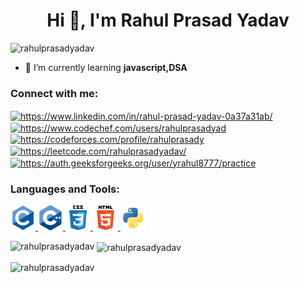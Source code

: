 <h1 align="center">Hi 👋, I'm Rahul Prasad Yadav</h1>
<p align="left"> <img src="https://komarev.com/ghpvc/?username=rahulprasadyadav&label=Profile%20views&color=0e75b6&style=flat" alt="rahulprasadyadav" /> </p>

- 🌱 I’m currently learning **javascript,DSA**

<h3 align="left">Connect with me:</h3>
<p align="left">
<a href="https://linkedin.com/in/https://www.linkedin.com/in/rahul-prasad-yadav-0a37a31ab/" target="blank"><img align="center" src="https://raw.githubusercontent.com/rahuldkjain/github-profile-readme-generator/master/src/images/icons/Social/linked-in-alt.svg" alt="https://www.linkedin.com/in/rahul-prasad-yadav-0a37a31ab/" height="30" width="40" /></a>
<a href="https://www.codechef.com/users/https://www.codechef.com/users/rahulprasadyad" target="blank"><img align="center" src="https://cdn.jsdelivr.net/npm/simple-icons@3.1.0/icons/codechef.svg" alt="https://www.codechef.com/users/rahulprasadyad" height="30" width="40" /></a>
<a href="https://codeforces.com/profile/https://codeforces.com/profile/rahulprasady" target="blank"><img align="center" src="https://raw.githubusercontent.com/rahuldkjain/github-profile-readme-generator/master/src/images/icons/Social/codeforces.svg" alt="https://codeforces.com/profile/rahulprasady" height="30" width="40" /></a>
<a href="https://www.leetcode.com/https://leetcode.com/rahulprasadyadav/" target="blank"><img align="center" src="https://raw.githubusercontent.com/rahuldkjain/github-profile-readme-generator/master/src/images/icons/Social/leet-code.svg" alt="https://leetcode.com/rahulprasadyadav/" height="30" width="40" /></a>
<a href="https://auth.geeksforgeeks.org/user/https://auth.geeksforgeeks.org/user/yrahul8777/practice" target="blank"><img align="center" src="https://raw.githubusercontent.com/rahuldkjain/github-profile-readme-generator/master/src/images/icons/Social/geeks-for-geeks.svg" alt="https://auth.geeksforgeeks.org/user/yrahul8777/practice" height="30" width="40" /></a>
</p>

<h3 align="left">Languages and Tools:</h3>
<p align="left"> <a href="https://www.cprogramming.com/" target="_blank" rel="noreferrer"> <img src="https://raw.githubusercontent.com/devicons/devicon/master/icons/c/c-original.svg" alt="c" width="40" height="40"/> </a> <a href="https://www.w3schools.com/cpp/" target="_blank" rel="noreferrer"> <img src="https://raw.githubusercontent.com/devicons/devicon/master/icons/cplusplus/cplusplus-original.svg" alt="cplusplus" width="40" height="40"/> </a> <a href="https://www.w3schools.com/css/" target="_blank" rel="noreferrer"> <img src="https://raw.githubusercontent.com/devicons/devicon/master/icons/css3/css3-original-wordmark.svg" alt="css3" width="40" height="40"/> </a> <a href="https://www.w3.org/html/" target="_blank" rel="noreferrer"> <img src="https://raw.githubusercontent.com/devicons/devicon/master/icons/html5/html5-original-wordmark.svg" alt="html5" width="40" height="40"/> </a> <a href="https://www.python.org" target="_blank" rel="noreferrer"> <img src="https://raw.githubusercontent.com/devicons/devicon/master/icons/python/python-original.svg" alt="python" width="40" height="40"/> </a> </p>

<p><img align="left" src="https://github-readme-stats.vercel.app/api/top-langs?username=rahulprasadyadav&show_icons=true&locale=en&layout=compact" alt="rahulprasadyadav" /></p>

<p>&nbsp;<img align="center" src="https://github-readme-stats.vercel.app/api?username=rahulprasadyadav&show_icons=true&locale=en" alt="rahulprasadyadav" /></p>

<p><img align="center" src="https://github-readme-streak-stats.herokuapp.com/?user=rahulprasadyadav&" alt="rahulprasadyadav" /></p>
